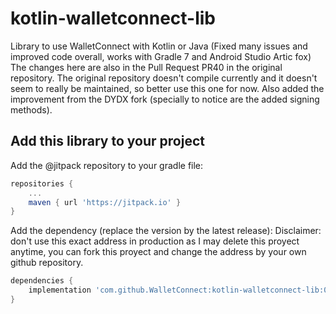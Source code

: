 # kotlin-walletconnect-lib
Library to use WalletConnect with Kotlin or Java (Fixed many issues and improved code overall, works with Gradle 7 and Android Studio Artic fox)
The changes here are also in the Pull Request PR40 in the original repository. The original repository doesn't compile currently and it doesn't seem to really be maintained, so better use this one for now.
Also added the improvement from the DYDX fork (specially to notice are the added signing methods).

## Add this library to your project

Add the @jitpack repository to your gradle file:

```gradle
repositories {
	...
	maven { url 'https://jitpack.io' }
}
```

Add the dependency (replace the version by the latest release):
Disclaimer: don't use this exact address in production as I may delete this proyect anytime, you can fork this proyect and change the address by your own github repository.

```gradle
dependencies {
	implementation 'com.github.WalletConnect:kotlin-walletconnect-lib:0.9.9.5'
}
```
